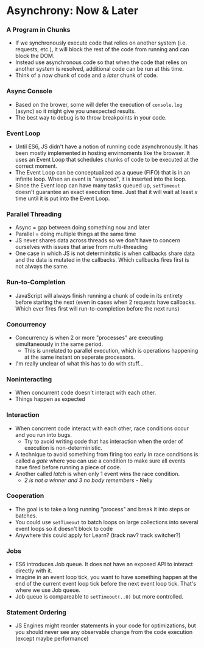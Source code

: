 # Asynchrony: Now & Later

### A Program in Chunks
- If we synchronously execute code that relies on another system (i.e. requests, etc.), it will block the rest of the code from running and can block the DOM.
- Instead use asynchronous code so that when the code that relies on another system is resolved, additional code can be run at this time.
- Think of a _now_ chunk of code and a _later_ chunk of code.

### Async Console
- Based on the brower, some will defer the execution of `console.log` (async) so it might give you unexpected results.
- The best way to debug is to throw breakpoints in your code.

### Event Loop
- Until ES6, JS didn't have a notion of running code asynchronously. It has been mostly implemented in hosting envirnoments like the browser. It uses an Event Loop that schedules chunks of code to be executed at the correct moment.
- The Event Loop can be conceptualized as a queue (FIFO) that is in an infinite loop. When an event is "asynced", it is inserted into the loop.
- Since the Event loop can have many tasks queued up, `setTimeout` doesn't guarantee an exact execution time. Just that it will wait at least _x_ time until it is put into the Event Loop.

### Parallel Threading
- Async = gap between doing something now and later
- Parallel = doing multiple things at the same time
- JS never shares data across threads so we don't have to concern ourselves with issues that arise from multi-threading
- One case in which JS is not determinitstic is when callbacks share data and the data is mutated in the callbacks. Which callbacks fires first is not always the same.

### Run-to-Completion
- JavaScript will always finish running a chunk of code in its entirety before starting the next (even in cases when 2 requests have callbacks. Which ever fires first will run-to-completion before the next runs)

### Concurrency
- Concurrency is when 2 or more "processes" are executing simultaneously in the same period.
  - This is unrelated to parallel execution, which is operations happening at the same instant on seperate processors.
- I'm really unclear of what this has to do with stuff...

### Noninteracting
- When concurrent code doesn't interact with each other.
- Things happen as expected

### Interaction
- When concrrent code interact with each other, race conditions occur and you run into bugs.
  - Try to avoid writing code that has interaction when the order of execution is non-deterministic.
- A technique to avoid something from firing too early in race conditions is called a _gate_ where you can use a condition to make sure all events have fired before running a piece of code.
- Another called _latch_ is when only 1 event wins the race condition.
  - _2 is not a winner and 3 no body remembers_ - Nelly

### Cooperation
- The goal is to take a long running "process" and break it into steps or batches.
- You could use `setTimeout` to batch loops on large collections into several event loops so it doesn't block to code
- Anywhere this could apply for Learn? (track nav? track switcher?)

### Jobs
- ES6 introduces Job queue. It does not have an exposed API to interact directly with it.
- Imagine in an event loop tick, you want to have something happen at the end of the current event loop tick before the next event loop tick. That's where we use Job queue.
- Job queue is compareable to `setTimeout(..0)` but more controlled.

### Statement Ordering
- JS Engines might reorder statements in your code for optimizations, but you should never see any observable change from the code execution (except maybe performance)
